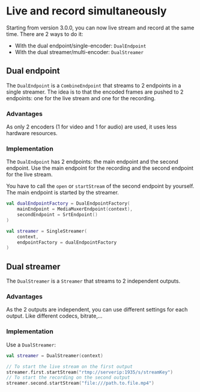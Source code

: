 # Live and record simultaneously

Starting from version 3.0.0, you can now live stream and record at the same time. There are 2 ways
to do it:

- With the dual endpoint/single-encoder: `DualEndpoint`
- With the dual streamer/multi-encoder: `DualStreamer`

## Dual endpoint

The `DualEndpoint` is a `CombineEndpoint` that streams to 2 endpoints in a single streamer. The idea
is to that the encoded frames are pushed to 2 endpoints: one for the live stream and one for the
recording.

### Advantages

As only 2 encoders (1 for video and 1 for audio) are used, it uses less hardware resources.

### Implementation

The `DualEndpoint` has 2 endpoints: the main endpoint and the second endpoint.
Use the main endpoint for the recording and the second endpoint for the live stream.

You have to call the `open` or `startStream` of the second endpoint by yourself. The main endpoint
is started by the streamer.

```kotlin
val dualEndpointFactory = DualEndpointFactory(
    mainEndpoint = MediaMuxerEndpoint(context),
    secondEndpoint = SrtEndpoint()
)

val streamer = SingleStreamer(
    context,
    endpointFactory = dualEndpointFactory
)
```

## Dual streamer

The `DualStreamer` is a `Streamer` that streams to 2 independent outputs.

### Advantages

As the 2 outputs are independent, you can use different settings for each output. Like different
codecs, bitrate,...

### Implementation

Use a `DualStreamer`:

```kotlin
val streamer = DualStreamer(context)

// To start the live stream on the first output
streamer.first.startStream("rtmp://serverip:1935/s/streamKey")
// To start the recording on the second output
streamer.second.startStream("file:///path.to.file.mp4")
```
